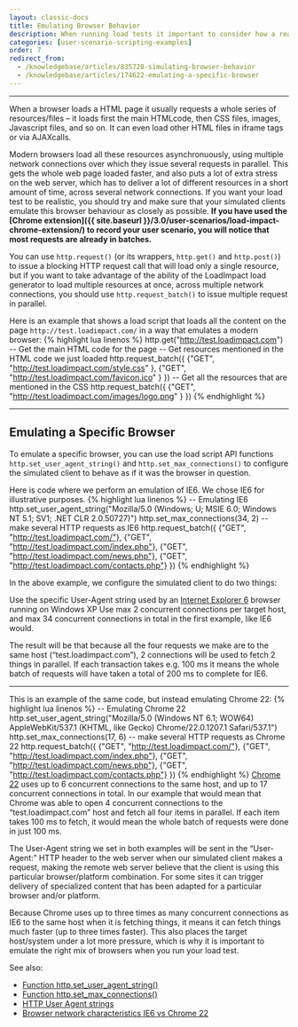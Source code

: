 ```yaml
---
layout: classic-docs
title: Emulating Browser Behavior
description: When running load tests it important to consider how a real user would make requests in the browser. Real browsers open multiple connections in parallel. The request_batch() allows you to emulate this behavior.
categories: [user-scenario-scripting-examples]
order: 7
redirect_from:
  - /knowledgebase/articles/835728-simulating-browser-behavior
  - /knowledgebase/articles/174622-emulating-a-specific-browser
---
```


***

When a browser loads a HTML page it usually requests a whole series of resources/files – it loads first the main HTMLcode, then CSS files, images, Javascript files, and so on. It can even load other HTML files in iframe tags or via AJAXcalls.

Modern browsers load all these resources asynchronuously, using multiple network connections over which they issue several requests in parallel. This gets the whole web page loaded faster, and also puts a lot of extra stress on the web server, which has to deliver a lot of different resources in a short amount of time, across several network connections. If you want your load test to be realistic, you should try and make sure that your simulated clients emulate this browser behaviour as closely as possible. **If you have used the [Chrome extension]({{ site.baseurl }}/3.0/user-scenarios/load-impact-chrome-extension/) to record your user scenario, you will notice that most requests are already in batches.**

You can use `http.request()` (or its wrappers, `http.get()` and `http.post()`) to issue a blocking HTTP request call that will load only a single resource, but if you want to take advantage of the ability of the LoadImpact load generator to load multiple resources at once, across multiple network connections, you should use `http.request_batch()` to issue multiple request in parallel.

Here is an example that shows a load script that loads all the content on the page `http://test.loadimpact.com/` in a way that emulates a modern browser:
{% highlight lua linenos %}
 http.get("http://test.loadimpact.com") -- Get the main HTML code for the page
 -- Get resources mentioned in the HTML code we just loaded
 http.request_batch({
     {"GET", "http://test.loadimpact.com/style.css" },
     {"GET", "http://test.loadimpact.com/favicon.ico" }
 })
 -- Get all the resources that are mentioned in the CSS
 http.request_batch({
     {"GET", "http://test.loadimpact.com/images/logo.png" }
 })
 {% endhighlight %}

 ***

## Emulating a Specific Browser

 To emulate a specific browser, you can use the load script API functions `http.set_user_agent_string()` and `http.set_max_connections()` to configure the simulated client to behave as if it was the browser in question.

 Here is code where we perform an emulation of IE6. We chose IE6 for illustrative purposes.
 {% highlight lua linenos %}
 -- Emulating IE6
 http.set_user_agent_string("Mozilla/5.0 (Windows; U; MSIE 6.0; Windows NT 5.1; SV1; .NET CLR 2.0.50727)")
 http.set_max_connections(34, 2)
 -- make several HTTP requests as IE6
 http.request_batch({
      {"GET", "http://test.loadimpact.com/"},
      {"GET", "http://test.loadimpact.com/index.php"},
      {"GET", "http://test.loadimpact.com/news.php"},
      {"GET", "http://test.loadimpact.com/contacts.php"}
 })
 {% endhighlight %}

 In the above example, we configure the simulated client to do two things:

 Use the specific User-Agent string used by an [Internet Explorer 6](http://www.browserscope.org/?category=network&v=1&ua=Chrome%2022%2CIE%206) browser running on Windows XP
 Use max 2 concurrent connections per target host, and max 34 concurrent connections in total in the first example, like IE6 would.


 The result will be that because all the four requests we make are to the same host (“test.loadimpact.com”), 2 connections will be used to fetch 2 things in parallel. If each transaction takes e.g. 100 ms it means the whole batch of requests will have taken a total of 200 ms to complete for IE6.

 ***

 This is an example of the same code, but instead emulating Chrome 22:
 {% highlight lua linenos %}
 -- Emulating Chrome 22
 http.set_user_agent_string("Mozilla/5.0 (Windows NT 6.1; WOW64) AppleWebKit/537.1 (KHTML, like Gecko) Chrome/22.0.1207.1 Safari/537.1")
 http.set_max_connections(17, 6)
 -- make several HTTP requests as Chrome 22
 http.request_batch({
      {"GET", "http://test.loadimpact.com/"},
      {"GET", "http://test.loadimpact.com/index.php"},
      {"GET", "http://test.loadimpact.com/news.php"},
      {"GET", "http://test.loadimpact.com/contacts.php"}
 })
 {% endhighlight %}
 [Chrome 22](http://www.browserscope.org/?category=network&v=1&ua=Chrome%2022%2CIE%206) uses up to 6 concurrent connections to the same host, and up to 17 concurrent connections in total. In our example that would mean that Chrome was able to open 4 concurrent connections to the “test.loadimpact.com” host and fetch all four items in parallel. If each item takes 100 ms to fetch, it would mean the whole batch of requests were done in just 100 ms.

 The User-Agent string we set in both examples will be sent in the “User-Agent:” HTTP header to the web server when our simulated client makes a request, making the remote web server believe that the client is using this particular browser/platform combination. For some sites it can trigger delivery of specialized content that has been adapted for a particular browser and/or platform.

 Because Chrome uses up to three times as many concurrent connections as IE6 to the same host when it is fetching things, it means it can fetch things much faster (up to three times faster). This also places the target host/system under a lot more pressure, which is why it is important to emulate the right mix of browsers when you run your load test.


 See also:

 - [Function http.set_user_agent_string()](https://loadimpact.com/load-script-api#http)
 - [Function http.set_max_connections()](https://loadimpact.com/load-script-api#http)
 - [HTTP User Agent strings](http://www.useragentstring.com/)
 - [Browser network characteristics IE6 vs Chrome 22](http://www.browserscope.org/?category=network&v=1&ua=Chrome%2022%2CIE%206)
